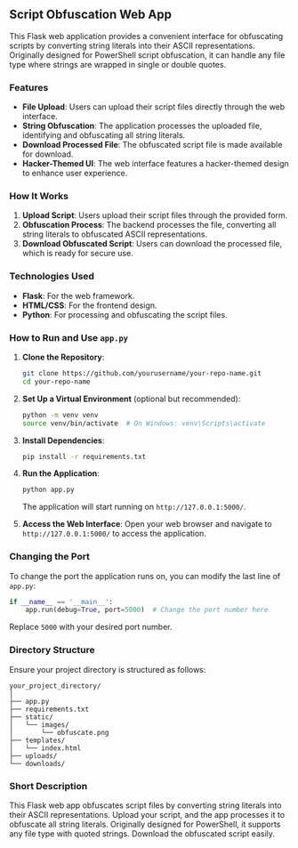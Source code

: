 ## Script Obfuscation Web App

This Flask web application provides a convenient interface for obfuscating scripts by converting string literals into their ASCII representations. Originally designed for PowerShell script obfuscation, it can handle any file type where strings are wrapped in single or double quotes.

### Features
- **File Upload**: Users can upload their script files directly through the web interface.
- **String Obfuscation**: The application processes the uploaded file, identifying and obfuscating all string literals.
- **Download Processed File**: The obfuscated script file is made available for download.
- **Hacker-Themed UI**: The web interface features a hacker-themed design to enhance user experience.

### How It Works
1. **Upload Script**: Users upload their script files through the provided form.
2. **Obfuscation Process**: The backend processes the file, converting all string literals to obfuscated ASCII representations.
3. **Download Obfuscated Script**: Users can download the processed file, which is ready for secure use.

### Technologies Used
- **Flask**: For the web framework.
- **HTML/CSS**: For the frontend design.
- **Python**: For processing and obfuscating the script files.

### How to Run and Use `app.py`

1. **Clone the Repository**:
   ```bash
   git clone https://github.com/yourusername/your-repo-name.git
   cd your-repo-name
   ```

2. **Set Up a Virtual Environment** (optional but recommended):
   ```bash
   python -m venv venv
   source venv/bin/activate  # On Windows: venv\Scripts\activate
   ```

3. **Install Dependencies**:
   ```bash
   pip install -r requirements.txt
   ```

4. **Run the Application**:
   ```bash
   python app.py
   ```
   The application will start running on `http://127.0.0.1:5000/`.

5. **Access the Web Interface**:
   Open your web browser and navigate to `http://127.0.0.1:5000/` to access the application.

### Changing the Port

To change the port the application runs on, you can modify the last line of `app.py`:

```python
if __name__ == '__main__':
    app.run(debug=True, port=5000)  # Change the port number here
```

Replace `5000` with your desired port number.

### Directory Structure
Ensure your project directory is structured as follows:

```
your_project_directory/
│
├── app.py
├── requirements.txt
├── static/
│   └── images/
│       └── obfuscate.png
├── templates/
│   └── index.html
├── uploads/
└── downloads/
```

### Short Description
This Flask web app obfuscates script files by converting string literals into their ASCII representations. Upload your script, and the app processes it to obfuscate all string literals. Originally designed for PowerShell, it supports any file type with quoted strings. Download the obfuscated script easily.
